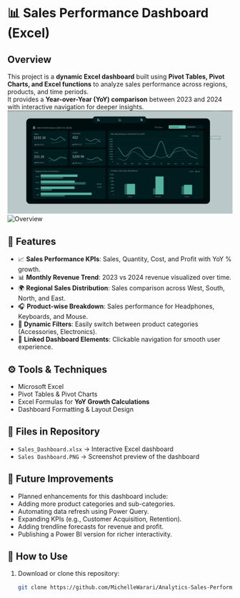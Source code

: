 # 📊 Sales Performance Dashboard (Excel)

## Overview
This project is a **dynamic Excel dashboard** built using **Pivot Tables, Pivot Charts, and Excel functions** to analyze sales performance across regions, products, and time periods.  
It provides a **Year-over-Year (YoY) comparison** between 2023 and 2024 with interactive navigation for deeper insights.
![Overview](./images/Dashboard.PNG)
![Overview](./images/SalesDashboard.PNG)
## 🔑 Features
- 📈 **Sales Performance KPIs**: Sales, Quantity, Cost, and Profit with YoY % growth.  
- 📊 **Monthly Revenue Trend**: 2023 vs 2024 revenue visualized over time.  
- 🌍 **Regional Sales Distribution**: Sales comparison across West, South, North, and East.  
- 🎧 **Product-wise Breakdown**: Sales performance for Headphones, Keyboards, and Mouse.  
- 🔄 **Dynamic Filters**: Easily switch between product categories (Accessories, Electronics).  
- 📌 **Linked Dashboard Elements**: Clickable navigation for smooth user experience.  

## ⚙️ Tools & Techniques
- Microsoft Excel  
- Pivot Tables & Pivot Charts  
- Excel Formulas for **YoY Growth Calculations**  
- Dashboard Formatting & Layout Design  

## 📂 Files in Repository
- `Sales_Dashboard.xlsx` → Interactive Excel dashboard  
- `Sales Dashboard.PNG` → Screenshot preview of the dashboard  

## 🔮 Future Improvements
- Planned enhancements for this dashboard include:
- Adding more product categories and sub-categories.
- Automating data refresh using Power Query.
- Expanding KPIs (e.g., Customer Acquisition, Retention).
- Adding trendline forecasts for revenue and profit.
- Publishing a Power BI version for richer interactivity.

## 🚀 How to Use
1. Download or clone this repository:
   ```bash
   git clone https://github.com/MichelleWarari/Analytics-Sales-Performance.git
